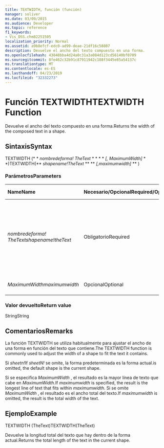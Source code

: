```yaml
---
title: TEXTWIDTH, función (función)
manager: soliver
ms.date: 03/09/2015
ms.audience: Developer
ms.topic: reference
f1_keywords:
- Vis_DSS.chm82251505
localization_priority: Normal
ms.assetid: a9b8efcf-edc0-ad99-deae-21df16c58807
description: Devuelve el ancho del texto compuesto en una forma.
ms.openlocfilehash: 43848bba4d24a0c31a3a084d123cd56140bf0709
ms.sourcegitcommit: 8fe462c32b91c87911942c188f3445e85a54137c
ms.translationtype: MT
ms.contentlocale: es-ES
ms.lasthandoff: 04/23/2019
ms.locfileid: "32332273"
---
```

# <a name="textwidth-function"></a><span data-ttu-id="ab9fd-103">Función TEXTWIDTH</span><span class="sxs-lookup"><span data-stu-id="ab9fd-103">TEXTWIDTH Function</span></span>

<span data-ttu-id="ab9fd-104">Devuelve el ancho del texto compuesto en una forma.</span><span class="sxs-lookup"><span data-stu-id="ab9fd-104">Returns the width of the composed text in a shape.</span></span> 
  
## <a name="syntax"></a><span data-ttu-id="ab9fd-105">Sintaxis</span><span class="sxs-lookup"><span data-stu-id="ab9fd-105">Syntax</span></span>

<span data-ttu-id="ab9fd-106">TEXTWIDTH (\* \* *nombredeforma! TheText* \* \* \* \* *[, MaximumWidth]* \* \*)</span><span class="sxs-lookup"><span data-stu-id="ab9fd-106">TEXTWIDTH(\*\* *shapename!TheText* \*\* \*\* *[,maximumwidth]* \*\* )</span></span> 
  
### <a name="parameters"></a><span data-ttu-id="ab9fd-107">Parámetros</span><span class="sxs-lookup"><span data-stu-id="ab9fd-107">Parameters</span></span>

|<span data-ttu-id="ab9fd-108">**Name**</span><span class="sxs-lookup"><span data-stu-id="ab9fd-108">**Name**</span></span>|<span data-ttu-id="ab9fd-109">**Necesario/Opcional**</span><span class="sxs-lookup"><span data-stu-id="ab9fd-109">**Required/Optional**</span></span>|<span data-ttu-id="ab9fd-110">**Tipo de datos**</span><span class="sxs-lookup"><span data-stu-id="ab9fd-110">**Data Type**</span></span>|<span data-ttu-id="ab9fd-111">**Descripción**</span><span class="sxs-lookup"><span data-stu-id="ab9fd-111">**Description**</span></span>|
|:-----|:-----|:-----|:-----|
| <span data-ttu-id="ab9fd-112">_nombredeforma! TheText_</span><span class="sxs-lookup"><span data-stu-id="ab9fd-112">_shapename!theText_</span></span> <br/> |<span data-ttu-id="ab9fd-113">Obligatorio</span><span class="sxs-lookup"><span data-stu-id="ab9fd-113">Required</span></span>  <br/> |<span data-ttu-id="ab9fd-114">**String**</span><span class="sxs-lookup"><span data-stu-id="ab9fd-114">**String**</span></span> <br/> |<span data-ttu-id="ab9fd-115">Una referencia a la celda llamada TheText de la forma de destino.</span><span class="sxs-lookup"><span data-stu-id="ab9fd-115">A reference to the cell named TheText in the target shape.</span></span>  <span data-ttu-id="ab9fd-116">_nombredeforma!_</span><span class="sxs-lookup"><span data-stu-id="ab9fd-116">_shapename!_</span></span> <span data-ttu-id="ab9fd-117">es el nombre de la forma desde la que desea recuperar el texto.</span><span class="sxs-lookup"><span data-stu-id="ab9fd-117">is the name of the shape from which you want to retrieve the text.</span></span>  <br/> |
| <span data-ttu-id="ab9fd-118">_MaximumWidth_</span><span class="sxs-lookup"><span data-stu-id="ab9fd-118">_maximumwidth_</span></span> <br/> |<span data-ttu-id="ab9fd-119">Opcional</span><span class="sxs-lookup"><span data-stu-id="ab9fd-119">Optional</span></span>  <br/> |<span data-ttu-id="ab9fd-120">**Numeric**</span><span class="sxs-lookup"><span data-stu-id="ab9fd-120">**Numeric**</span></span> <br/> |<span data-ttu-id="ab9fd-121">Ancho máximo del bloque de texto.</span><span class="sxs-lookup"><span data-stu-id="ab9fd-121">The maximum width of the text block.</span></span>  <br/> |
   
### <a name="return-value"></a><span data-ttu-id="ab9fd-122">Valor devuelto</span><span class="sxs-lookup"><span data-stu-id="ab9fd-122">Return value</span></span>

<span data-ttu-id="ab9fd-123">String</span><span class="sxs-lookup"><span data-stu-id="ab9fd-123">String</span></span>
  
## <a name="remarks"></a><span data-ttu-id="ab9fd-124">Comentarios</span><span class="sxs-lookup"><span data-stu-id="ab9fd-124">Remarks</span></span>

<span data-ttu-id="ab9fd-125">La función TEXTWIDTH se utiliza habitualmente para ajustar el ancho de una forma en función del texto que contiene.</span><span class="sxs-lookup"><span data-stu-id="ab9fd-125">The TEXTWIDTH function is commonly used to adjust the width of a shape to fit the text it contains.</span></span>
  
<span data-ttu-id="ab9fd-126">Si _sheetn!_</span><span class="sxs-lookup"><span data-stu-id="ab9fd-126">If  _sheetN!_</span></span> <span data-ttu-id="ab9fd-127">se omite, la forma predeterminada es la forma actual.</span><span class="sxs-lookup"><span data-stu-id="ab9fd-127">is omitted, the default shape is the current shape.</span></span> 
  
<span data-ttu-id="ab9fd-128">Si se especifica _MaximumWidth_ , el resultado es la mayor línea de texto que cabe en _MaximumWidth_.</span><span class="sxs-lookup"><span data-stu-id="ab9fd-128">If  _maximumwidth_ is specified, the result is the longest line of text that fits within  _maximumwidth_.</span></span> <span data-ttu-id="ab9fd-129">Si se omite _MaximumWidth_ , el resultado es el ancho total del texto.</span><span class="sxs-lookup"><span data-stu-id="ab9fd-129">If  _maximumwidth_ is omitted, the result is the total width of the text.</span></span> 
  
## <a name="example"></a><span data-ttu-id="ab9fd-130">Ejemplo</span><span class="sxs-lookup"><span data-stu-id="ab9fd-130">Example</span></span>

<span data-ttu-id="ab9fd-131">TEXTWIDTH (TheText)</span><span class="sxs-lookup"><span data-stu-id="ab9fd-131">TEXTWIDTH(TheText)</span></span> 
  
<span data-ttu-id="ab9fd-132">Devuelve la longitud total del texto que hay dentro de la forma actual.</span><span class="sxs-lookup"><span data-stu-id="ab9fd-132">Returns the total length of the text in the current shape.</span></span> 
  

